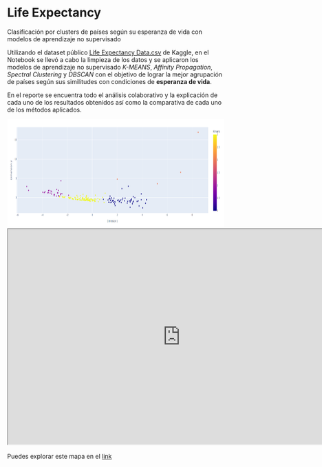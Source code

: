# Life Expectancy
Clasificación por clusters de países según su  esperanza de vida con modelos de aprendizaje no supervisado

Utilizando el dataset público [Life Expectancy Data.csv](https://www.kaggle.com/datasets/kumarajarshi/life-expectancy-who) de Kaggle, en el Notebook se llevó a cabo la limpieza de los datos y se aplicaron los modelos de aprendizaje no supervisado *K-MEANS*, *Affinity Propagation*, *Spectral Clustering* y *DBSCAN* con el objetivo de lograr la mejor agrupación de países según sus similitudes con condiciones de **esperanza de vida**.

En el reporte se encuentra todo el análisis colaborativo y la explicación de cada uno de los resultados obtenidos así como la comparativa de cada uno de los métodos aplicados. 

<img src="/images/Kmeans_g.png" height="250" width="550" >

<iframe src="https://e6lifenosupervisado.netlify.app/" height="500" width="800"></iframe>

Puedes explorar este mapa en el [link](https://e6lifenosupervisado.netlify.app/)


